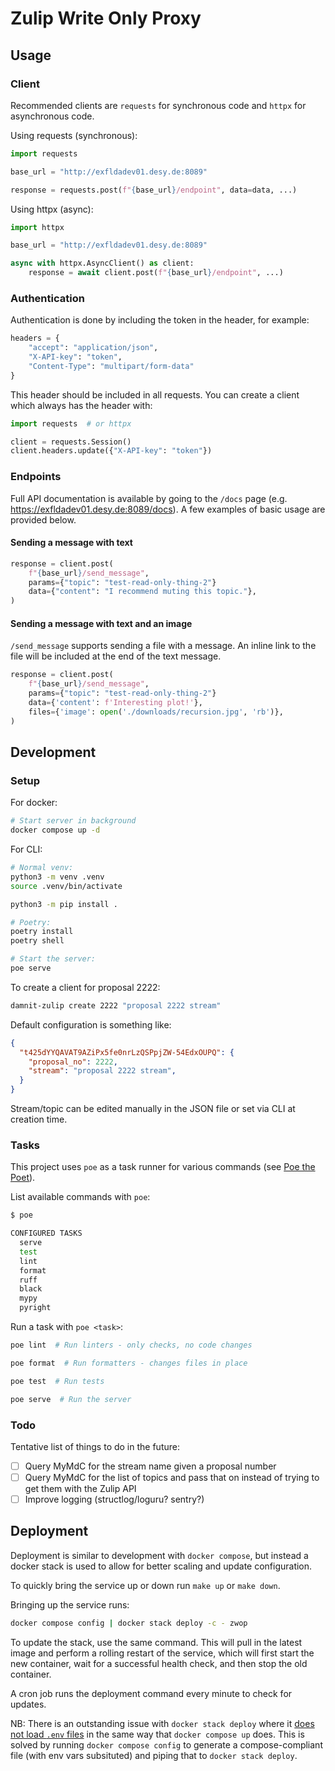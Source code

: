 # Zulip Write Only Proxy

## Usage

### Client

Recommended clients are `requests` for synchronous code and `httpx` for asynchronous code.

Using requests (synchronous):

```python
import requests

base_url = "http://exfldadev01.desy.de:8089"

response = requests.post(f"{base_url}/endpoint", data=data, ...)
```

Using httpx (async):

```python
import httpx

base_url = "http://exfldadev01.desy.de:8089"

async with httpx.AsyncClient() as client:
    response = await client.post(f"{base_url}/endpoint", ...)
```

### Authentication

Authentication is done by including the token in the header, for example:

```python
headers = {
    "accept": "application/json",
    "X-API-key": "token",
    "Content-Type": "multipart/form-data"
}
```

This header should be included in all requests. You can create a client which always has the header with:

```python
import requests  # or httpx

client = requests.Session()
client.headers.update({"X-API-key": "token"})
```

### Endpoints

Full API documentation is available by going to the `/docs` page (e.g. <https://exfldadev01.desy.de:8089/docs>). A few examples of basic usage are provided below.

#### Sending a message with text

```python
response = client.post(
    f"{base_url}/send_message",
    params={"topic": "test-read-only-thing-2"}
    data={"content": "I recommend muting this topic."},
)
```

#### Sending a message with text and an image

`/send_message` supports sending a file with a message. An inline link to the file will be included at the end of the text message.

```python
response = client.post(
    f"{base_url}/send_message",
    params={"topic": "test-read-only-thing-2"}
    data={'content': f'Interesting plot!'},
    files={'image': open('./downloads/recursion.jpg', 'rb')},
)
```

## Development

### Setup

For docker:

```sh
# Start server in background
docker compose up -d
```

For CLI:

```sh
# Normal venv:
python3 -m venv .venv
source .venv/bin/activate

python3 -m pip install .

# Poetry:
poetry install
poetry shell

# Start the server:
poe serve
```

To create a client for proposal 2222:

```sh
damnit-zulip create 2222 "proposal 2222 stream"
```

Default configuration is something like:

```json
{
  "t425dYYQAVAT9AZiPx5fe0nrLzQSPpjZW-54EdxOUPQ": {
    "proposal_no": 2222,
    "stream": "proposal 2222 stream",
  }
}
```

Stream/topic can be edited manually in the JSON file or set via CLI at creation time.

### Tasks

This project uses `poe` as a task runner for various commands (see [Poe the Poet](https://github.com/nat-n/poethepoet)).

List available commands with `poe`:

```sh
$ poe

CONFIGURED TASKS
  serve
  test
  lint
  format
  ruff
  black
  mypy
  pyright
```

Run a task with `poe <task>`:

```sh
poe lint  # Run linters - only checks, no code changes

poe format  # Run formatters - changes files in place

poe test  # Run tests

poe serve  # Run the server
```

### Todo

Tentative list of things to do in the future:

- [ ] Query MyMdC for the stream name given a proposal number
- [ ] Query MyMdC for the list of topics and pass that on instead of trying to get them with the Zulip API
- [ ] Improve logging (structlog/loguru? sentry?)

## Deployment

Deployment is similar to development with `docker compose`, but instead a docker stack is used to allow for better scaling and update configuration.

To quickly bring the service up or down run `make up` or `make down`.

Bringing up the service runs:

```sh
docker compose config | docker stack deploy -c - zwop
```

To update the stack, use the same command. This will pull in the latest image and perform a rolling restart of the service, which will first start the new container, wait for a successful health check, and then stop the old container.

A cron job runs the deployment command every minute to check for updates.

NB: There is an outstanding issue with `docker stack deploy` where it [does not load `.env` files](https://github.com/moby/moby/issues/29133) in the same way that `docker compose up` does. This is solved by running `docker compose config` to generate a compose-compliant file (with env vars subsituted) and piping that to `docker stack deploy`.
